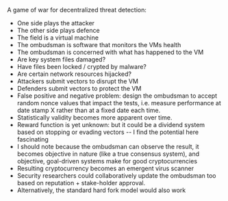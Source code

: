A game of war for decentralized threat detection:

- One side plays the attacker
- The other side plays defence
- The field is a virtual machine
- The ombudsman is software that monitors the VMs health
- The ombudsman is concerned with what has happened to the VM
- Are key system files damaged?
- Have files been locked / crypted by malware?
- Are certain network resources hijacked?
- Attackers submit vectors to disrupt the VM
- Defenders submit vectors to protect the VM
- False positive and negative problem: design the ombudsman to accept random nonce values that impact the tests, i.e. measure performance at date stamp X rather than at a fixed date each time.
- Statistically validity becomes more apparent over time.
- Reward function is yet unknown: but it could be a dividend system based on stopping or evading vectors -- I find the potential here fascinating
- I should note because the ombudsman can observe the result, it becomes objective in nature (like a true consensus system), and objective, goal-driven systems make for good cryptocurrencies
- Resulting cryptocurrency becomes an emergent virus scanner
- Security researchers could collaboratively update the ombudsman too based on reputation + stake-holder approval.
- Alternatively, the standard hard fork model would also work